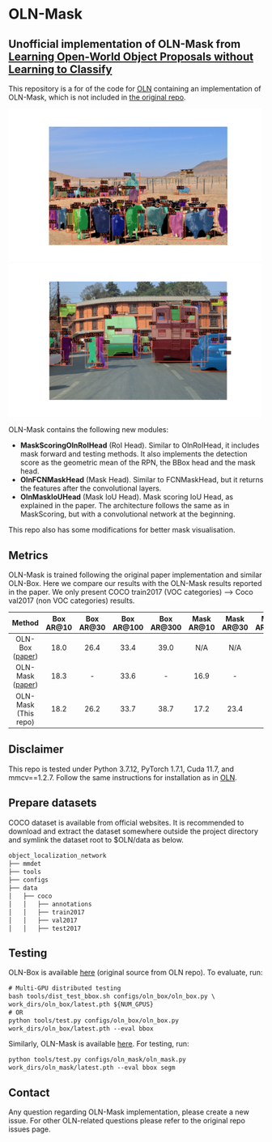 # OLN-Mask

## Unofficial implementation of OLN-Mask from [Learning Open-World Object Proposals without Learning to Classify](https://ieeexplore.ieee.org/stamp/stamp.jsp?arnumber=9697381)<br/>

This repository is a for of the code for [OLN](https://github.com/mcahny/object_localization_network) containing an implementation of 
OLN-Mask, which is not included in [the original repo](https://github.com/mcahny/object_localization_network).

<img src="./images/oln_mask.png" width="500"> <img src="./images/oln_mask_2.png" width="500"> <br/>

OLN-Mask contains the following new modules:

 - **MaskScoringOlnRoIHead** (RoI Head). Similar to OlnRoIHead, it includes mask forward and testing methods. It also implements
the detection score as the geometric mean of the RPN, the BBox head and the mask head. 
 - **OlnFCNMaskHead** (Mask Head). Similar to FCNMaskHead, but it returns the features after the convolutional layers.
 - **OlnMaskIoUHead** (Mask IoU Head). Mask scoring IoU Head, as explained in the paper. The architecture follows the same
 as in MaskScoring, but with a convolutional network at the beginning.

This repo also has some modifications for better mask visualisation.

## Metrics

OLN-Mask is trained following the original paper implementation and similar OLN-Box. Here we compare our results with the OLN-Mask results reported in the paper.
We only present COCO train2017 (VOC categories) --> Coco val2017 (non VOC categories) results.

|                                      Method                                      | Box AR@10 | Box AR@30 | Box AR@100 | Box AR@300 | Mask AR@10 | Mask AR@30 | Mask AR@100 | Mask AR@300 |                                            Download                                            |
|:--------------------------------------------------------------------------------:|:---------:|:---------:|:----------:|:----------:|:----------:|:----------:|:-----------:|:-----------:|:----------------------------------------------------------------------------------------------:|
| OLN-Box ([paper](https://ieeexplore.ieee.org/stamp/stamp.jsp?arnumber=9697381))  |   18.0    |   26.4    |    33.4    |    39.0    |    N/A     |    N/A     |     N/A     |     N/A     |           [model](https://drive.google.com/uc?id=1uL6TRhpSILvWeR6DZ0x9K9VywrQXQvq9)            |
| OLN-Mask ([paper](https://ieeexplore.ieee.org/stamp/stamp.jsp?arnumber=9697381)) |   18.3    |     -     |    33.6    |     -      |    16.9    |     -      |    27.8     |      -      |                                               -                                                |
|                               OLN-Mask (This repo)                               |   18.2    |   26.2    |    33.7    |    38.7    |    17.2    |    23.4    |    28.6     |    31.3     | [model](https://drive.google.com/file/d/1_8X8getp3FK_uKrI6Dcl0Xy5c_RVgabO/view?usp=drive_link) |


## Disclaimer

This repo is tested under Python 3.7.12, PyTorch 1.7.1, Cuda 11.7, and mmcv==1.2.7. Follow the same instructions for installation as in
[OLN](https://github.com/mcahny/object_localization_network).

## Prepare datasets

COCO dataset is available from official websites. It is recommended to download and extract the dataset somewhere outside the project directory and symlink the dataset root to $OLN/data as below.
```
object_localization_network
├── mmdet
├── tools
├── configs
├── data
│   ├── coco
│   │   ├── annotations
│   │   ├── train2017
│   │   ├── val2017
│   │   ├── test2017

```


## Testing
OLN-Box is available [here](https://drive.google.com/uc?id=1uL6TRhpSILvWeR6DZ0x9K9VywrQXQvq9) (original source from OLN repo). To evaluate, run:

```
# Multi-GPU distributed testing
bash tools/dist_test_bbox.sh configs/oln_box/oln_box.py \
work_dirs/oln_box/latest.pth ${NUM_GPUS}
# OR
python tools/test.py configs/oln_box/oln_box.py work_dirs/oln_box/latest.pth --eval bbox
```

Similarly, OLN-Mask is available [here](). For testing, run:
```
python tools/test.py configs/oln_mask/oln_mask.py work_dirs/oln_mask/latest.pth --eval bbox segm
```

## Contact
Any question regarding OLN-Mask implementation, please create a new issue. For other OLN-related questions please refer to the original repo issues page. 